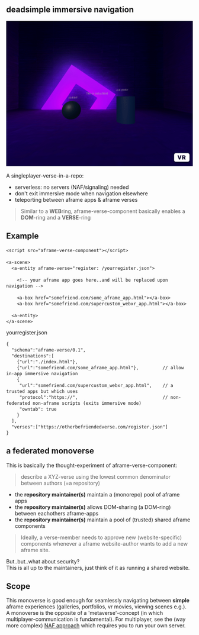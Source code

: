 ## deadsimple immersive navigation

![](demo.gif)

A singleplayer-verse-in-a-repo:

* serverless: no servers (NAF/signaling) needed
* don't exit immersive mode when navigation elsewhere 
* teleporting between aframe apps & aframe verses 

> Similar to a **WEB**ring, aframe-verse-component basically enables a **DOM**-ring and a **VERSE**-ring

## Example

```
<script src="aframe-verse-component"></script>

<a-scene>
  <a-entity aframe-verse="register: /yourregister.json">

    <!-- your aframe app goes here..and will be replaced upon navigation -->

    <a-box href="somefriend.com/some_aframe_app.html"></a-box>
    <a-box href="somefriend.com/supercustom_webxr_app.html"></a-box>

  <a-entity>
</a-scene>
```

yourregister.json
```
{
  "schema":"aframe-verse/0.1",
  "destinations":[ 
    {"url":"./index.html"},
    {"url":"somefriend.com/some_aframe_app.html"},         // allow in-app immersive navigation
    {
     "url":"somefriend.com/supercustom_webxr_app.html",    // a trusted apps but which uses 
     "protocol":"https://",                                // non-federated non-aframe scripts (exits immersive mode)
     "owntab": true                         
    }
  ], 
  "verses":["https://otherbefriendedverse.com/register.json"]
}
```

## a federated monoverse

This is basically the thought-experiment of aframe-verse-component:

> describe a XYZ-verse using the lowest common denominator between authors (=a repository)

* the **repository maintainer(s)** maintain a (monorepo) pool of aframe apps 
* the **repository maintainer(s)** allows DOM-sharing (a DOM-ring) between eachothers aframe-apps
* the **repository maintainer(s)** maintain a pool of (trusted) shared aframe components

> Ideally, a verse-member needs to approve new (website-specific) components whenever a aframe website-author wants to add a new aframe site.

But..but..what about security?<br>
This is all up to the maintainers, just think of it as running a shared website.

## Scope

This monoverse is good enough for seamlessly navigating between **simple** aframe experiences (galleries, portfolios, vr movies, viewing scenes e.g.).<br>
A monoverse is the opposite of a 'metaverse'-concept (in which multiplayer-communication is fundamental).
For multiplayer, see the (way more complex) [NAF approach](https://github.com/networked-aframe) which requires you to run your own server.
